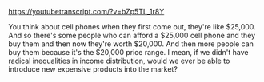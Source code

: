 https://youtubetranscript.com/?v=bZp5TL_1r8Y

 You think about cell phones when they first come out, they're like $25,000. And so there's some people who can afford a $25,000 cell phone and they buy them and then now they're worth $20,000. And then more people can buy them because it's the $20,000 price range. I mean, if we didn't have radical inequalities in income distribution, would we ever be able to introduce new expensive products into the market?